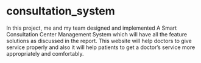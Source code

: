 # consultation_system
In this project, me and my team designed and implemented A Smart Consultation Center Management System which will have all the feature solutions as discussed in the report. This website will help doctors to give service properly and also it will help patients to get a doctor’s service more appropriately and comfortably.

